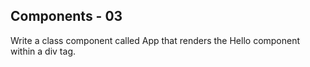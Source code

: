 ## Components - 03

Write a class component called App that renders the Hello component within a div tag.